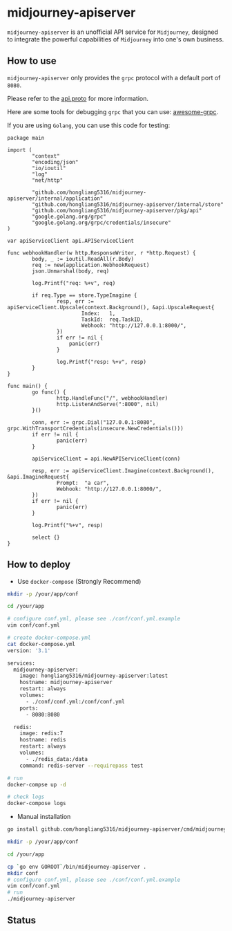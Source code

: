 # midjourney-apiserver #

`midjourney-apiserver` is an unofficial API service for `Midjourney`, designed to integrate the powerful capabilities of `Midjourney` into one's own business.

## How to use ##

`midjourney-apiserver` only provides the `grpc` protocol with a default port of `8080`.

Please refer to the [api.proto](./pkg/api/api.proto) for more information.

Here are some tools for debugging `grpc` that you can use: [awesome-grpc](https://github.com/grpc-ecosystem/awesome-grpc#tools).

If you are using `Golang`, you can use this code for testing:

```golang
package main

import (
        "context"
        "encoding/json"
        "io/ioutil"
        "log"
        "net/http"

        "github.com/hongliang5316/midjourney-apiserver/internal/application"
        "github.com/hongliang5316/midjourney-apiserver/internal/store"
        "github.com/hongliang5316/midjourney-apiserver/pkg/api"
        "google.golang.org/grpc"
        "google.golang.org/grpc/credentials/insecure"
)

var apiServiceClient api.APIServiceClient

func webhookHandler(w http.ResponseWriter, r *http.Request) {
        body, _ := ioutil.ReadAll(r.Body)
        req := new(application.WebhookRequest)
        json.Unmarshal(body, req)

        log.Printf("req: %+v", req)

        if req.Type == store.TypeImagine {
                resp, err := apiServiceClient.Upscale(context.Background(), &api.UpscaleRequest{
                        Index:   1,
                        TaskId:  req.TaskID,
                        Webhook: "http://127.0.0.1:8000/",
                })
                if err != nil {
                    panic(err)
                }

                log.Printf("resp: %+v", resp)
        }
}

func main() {
        go func() {
                http.HandleFunc("/", webhookHandler)
                http.ListenAndServe(":8000", nil)
        }()

        conn, err := grpc.Dial("127.0.0.1:8080", grpc.WithTransportCredentials(insecure.NewCredentials()))
        if err != nil {
                panic(err)
        }

        apiServiceClient = api.NewAPIServiceClient(conn)

        resp, err := apiServiceClient.Imagine(context.Background(), &api.ImagineRequest{
                Prompt:  "a car",
                Webhook: "http://127.0.0.1:8000/",
        })
        if err != nil {
                panic(err)
        }

        log.Printf("%+v", resp)

        select {}
}
```


## How to deploy ##

- Use `docker-compose` (Strongly Recommend)

```sh
mkdir -p /your/app/conf

cd /your/app

# configure conf.yml, please see ./conf/conf.yml.example
vim conf/conf.yml

# create docker-compose.yml
cat docker-compose.yml
version: '3.1'

services:
  midjourney-apiserver:
    image: hongliang5316/midjourney-apiserver:latest
    hostname: midjourney-apiserver
    restart: always
    volumes:
      - ./conf/conf.yml:/conf/conf.yml
    ports:
      - 8080:8080

  redis:
    image: redis:7
    hostname: redis
    restart: always
    volumes:
      - ./redis_data:/data
    command: redis-server --requirepass test

# run
docker-compse up -d

# check logs
docker-compose logs
```

- Manual installation

```sh
go install github.com/hongliang5316/midjourney-apiserver/cmd/midjourney-apiserver@latest

mkdir -p /your/app/conf

cd /your/app

cp `go env GOROOT`/bin/midjourney-apiserver .
mkdir conf
# configure conf.yml, please see ./conf/conf.yml.example
vim conf/conf.yml
# run
./midjourney-apiserver
```

## Status ##
